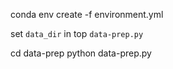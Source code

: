 
conda env create -f environment.yml

set `data_dir` in top `data-prep.py`

cd data-prep
python data-prep.py
